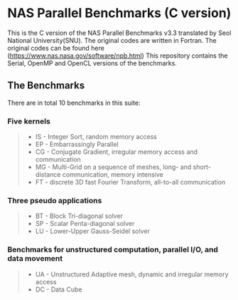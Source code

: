 # NAS Parallel Benchmarks (C version)
This is the C version of the NAS Parallel Benchmarks v3.3 translated by 
Seol National University(SNU). The original codes are written in Fortran.
The original codes can be found here (https://www.nas.nasa.gov/software/npb.html)
This repository contains the Serial, OpenMP and OpenCL versions of the benchmarks.

## The Benchmarks

There are in total 10 benchmarks in this suite:
### Five kernels
> - IS - Integer Sort, random memory access
> - EP - Embarrassingly Parallel
> - CG - Conjugate Gradient, irregular memory access and communication
> - MG - Multi-Grid on a sequence of meshes, long- and short-distance communication, memory intensive
> - FT - discrete 3D fast Fourier Transform, all-to-all communication

### Three pseudo applications
> - BT - Block Tri-diagonal solver
> - SP - Scalar Penta-diagonal solver
> - LU - Lower-Upper Gauss-Seidel solver

### Benchmarks for unstructured computation, parallel I/O, and data movement

> - UA - Unstructured Adaptive mesh, dynamic and irregular memory access
> - DC - Data Cube
